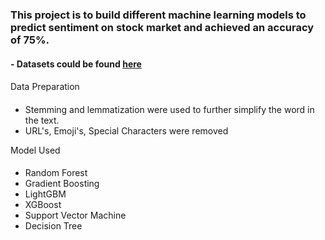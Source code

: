 ### This project is to build different machine learning models to predict sentiment on stock market and achieved an accuracy of 75%.

#### - Datasets could be found [here](https://www.kaggle.com/datasets/sbhatti/financial-sentiment-analysis)

#### 
Data Preparation 
####
- Stemming and lemmatization were used to further simplify the word in the text.
- URL's, Emoji's, Special Characters were removed

Model Used
####
- Random Forest
- Gradient Boosting
- LightGBM
- XGBoost
- Support Vector Machine
- Decision Tree
